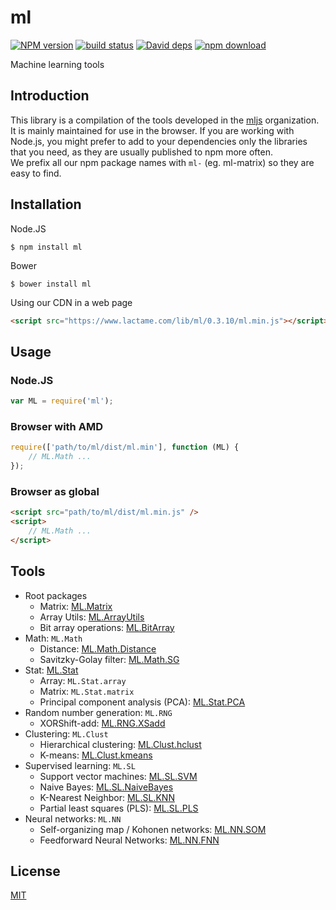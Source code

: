 # ml

  [![NPM version][npm-image]][npm-url]
  [![build status][travis-image]][travis-url]
  [![David deps][david-image]][david-url]
  [![npm download][download-image]][download-url]

Machine learning tools

## Introduction

This library is a compilation of the tools developed in the [mljs](https://github.com/mljs) organization.  
It is mainly maintained for use in the browser. If you are working with Node.js, you might prefer to add
to your dependencies only the libraries that you need, as they are usually published to npm more often.  
We prefix all our npm package names with `ml-` (eg. ml-matrix) so they are easy to find.

## Installation

Node.JS
```
$ npm install ml
```

Bower
```
$ bower install ml
```

Using our CDN in a web page
```html
<script src="https://www.lactame.com/lib/ml/0.3.10/ml.min.js"></script>
```

## Usage

### Node.JS
```js
var ML = require('ml');
```

### Browser with AMD
```js
require(['path/to/ml/dist/ml.min'], function (ML) {
    // ML.Math ...
});
```

### Browser as global
```html
<script src="path/to/ml/dist/ml.min.js" />
<script>
    // ML.Math ...
</script>
```

## Tools

* Root packages
    * Matrix: [ML.Matrix](https://github.com/mljs/matrix)
    * Array Utils: [ML.ArrayUtils](https://github.com/mljs/array-utils)
    * Bit array operations: [ML.BitArray](https://github.com/mljs/bit-array)
* Math: `ML.Math`
    * Distance: [ML.Math.Distance](https://github.com/mljs/distance)
    * Savitzky-Golay filter: [ML.Math.SG](https://github.com/mljs/savitzky-golay)
* Stat: [ML.Stat](https://github.com/mljs/stat)
    * Array: `ML.Stat.array`
    * Matrix: `ML.Stat.matrix`
    * Principal component analysis (PCA): [ML.Stat.PCA](https://github.com/mljs/pca)
* Random number generation: `ML.RNG`
    * XORShift-add: [ML.RNG.XSadd](https://github.com/mljs/xsadd)
* Clustering: `ML.Clust`
    * Hierarchical clustering: [ML.Clust.hclust](https://github.com/mljs/hclust)
    * K-means: [ML.Clust.kmeans](https://github.com/mljs/kmeans)
* Supervised learning: `ML.SL`
    * Support vector machines: [ML.SL.SVM](https://github.com/mljs/svm)
    * Naive Bayes: [ML.SL.NaiveBayes](https://github.com/mljs/naive-bayes)
    * K-Nearest Neighbor: [ML.SL.KNN](https://github.com/mljs/knn)
    * Partial least squares (PLS): [ML.SL.PLS](https://github.com/mljs/pls)
* Neural networks: `ML.NN`
    * Self-organizing map / Kohonen networks: [ML.NN.SOM](https://github.com/mljs/som)
    * Feedforward Neural Networks: [ML.NN.FNN](https://github.com/mljs/feedforward-neural-networks)

## License

  [MIT](./LICENSE)

[npm-image]: https://img.shields.io/npm/v/ml.svg?style=flat-square
[npm-url]: https://www.npmjs.com/package/ml
[travis-image]: https://img.shields.io/travis/mljs/ml/master.svg?style=flat-square
[travis-url]: https://travis-ci.org/mljs/ml
[david-image]: https://img.shields.io/david/mljs/ml.svg?style=flat-square
[david-url]: https://david-dm.org/mljs/ml
[download-image]: https://img.shields.io/npm/dm/ml.svg?style=flat-square
[download-url]: https://www.npmjs.com/package/ml
